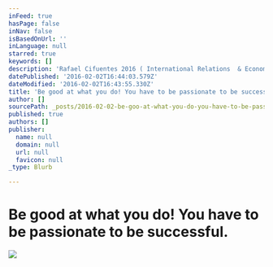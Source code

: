 ```yaml
---
inFeed: true
hasPage: false
inNav: false
isBasedOnUrl: ''
inLanguage: null
starred: true
keywords: []
description: 'Rafael Cifuentes 2016 ( International Relations  & Economics)'
datePublished: '2016-02-02T16:44:03.579Z'
dateModified: '2016-02-02T16:43:55.330Z'
title: 'Be good at what you do! You have to be passionate to be successful.'
author: []
sourcePath: _posts/2016-02-02-be-goo-at-what-you-do-you-have-to-be-passionate-to-be-succe.md
published: true
authors: []
publisher:
  name: null
  domain: null
  url: null
  favicon: null
_type: Blurb

---
```

# Be good at what you do! You have to be passionate to be successful.
![](https://s3-us-west-2.amazonaws.com/the-grid-img/p/818ec05162cb945891b3c3c4007b521c416267b9.jpg)